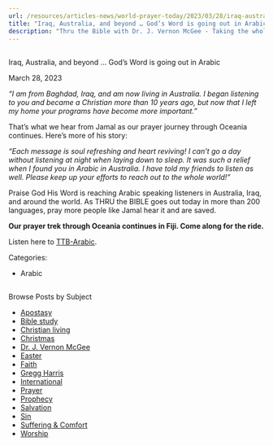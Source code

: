 ```yaml
---
url: /resources/articles-news/world-prayer-today/2023/03/28/iraq-australia-and-beyond-god-s-word-is-going-out-in-arabic
title: "Iraq, Australia, and beyond … God’s Word is going out in Arabic"
description: "Thru the Bible with Dr. J. Vernon McGee - Taking the whole Word to the whole world"
---
```







## 
 Iraq, Australia, and beyond … God’s Word is going out in Arabic


March 28, 2023
![]()




*“I am from Baghdad, Iraq, and am now living in Australia. I began listening to you and became a Christian more than 10 years ago, but now that I left my home your programs have become more important.”*

That’s what we hear from Jamal as our prayer journey through Oceania continues. Here’s more of his story:

*“Each message is soul refreshing and heart reviving! I can’t go a day without listening at night when laying down to sleep. It was such a relief when I found you in Arabic in Australia. I have told my friends to listen as well. Please keep up your efforts to reach out to the whole world!”*

Praise God His Word is reaching Arabic speaking listeners in Australia, Iraq, and around the world. As THRU the BIBLE goes out today in more than 200 languages, pray more people like Jamal hear it and are saved. 

**Our prayer trek through Oceania continues in Fiji. Come along for the ride.**

Listen here to [TTB-Arabic](https://ttb.twr.org/home/day,0411/language,ARB).



Categories: 


* Arabic









## 
 Browse Posts by Subject


* [Apostasy](/resources/articles-news/-in-tags/tags/Apostasy)
* [Bible study](/resources/articles-news/-in-tags/tags/Bible-study)
* [Christian living](/resources/articles-news/-in-tags/tags/Christian-living)
* [Christmas](/resources/articles-news/-in-tags/tags/Christmas)
* [Dr. J. Vernon McGee](/resources/articles-news/-in-tags/tags/Dr-J-Vernon-McGee)
* [Easter](/resources/articles-news/-in-tags/tags/easter)
* [Faith](/resources/articles-news/-in-tags/tags/Faith)
* [Gregg Harris](/resources/articles-news/-in-tags/tags/Gregg-Harris)
* [International](/resources/articles-news/-in-tags/tags/International)
* [Prayer](/resources/articles-news/-in-tags/tags/prayer)
* [Prophecy](/resources/articles-news/-in-tags/tags/Prophecy)
* [Salvation](/resources/articles-news/-in-tags/tags/Salvation)
* [Sin](/resources/articles-news/-in-tags/tags/sin)
* [Suffering & Comfort](/resources/articles-news/-in-tags/tags/Suffering-Comfort)
* [Worship](/resources/articles-news/-in-tags/tags/worship)







